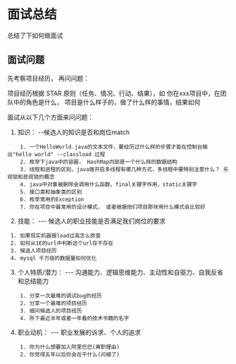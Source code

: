 # 面试总结

总结了下如何做面试

## 面试问题

先考察项目经历， 再问问题：

项目经历根据 STAR 原则（任务、情况、行动、结果），如 你在xxx项目中，在团队中的角色是什么， 项目是什么样子的，做了什么样的事情，结果如何


面试从以下几个方面来问问题：
1. 知识： --候选人的知识是否和岗位match

```
    1. 一个HelloWorld.java的文本文件，要经历过什么样的步骤才能在控制台输出"hello world" --classload 过程
    2. 枚举下java中的容器， HashMap内部是一个什么样的数据结构
    3. 线程和进程的区别，java做开启多线程有哪几种方式，多线程中要特别注意什么？ 乐观锁和悲观锁的概念
    4. java中对象被删除会调用什么函数，final关键字作用，static关键字
    5. 接口类和抽象类的区别
    6. 枚举常用的Exception
    7. 你在项目中最常用的设计模式， 或者根据他们项目那块用什么模式会比较好
```

2. 技能： --- 候选人的职业技能是否满足我们岗位的要求
```
 1. 如果现实机器报load过高怎么排查
 2. 如何从1E的url中判断这个url存不存在
 3. 候选人项目经历
 4. mysql 千万级的数据量如何优化
```
3. 个人特质/潜力： --- 沟通能力、逻辑思维能力、主动性和自驱力、自我反省和总结能力

```
    1. 分享一次最难的调试bug的经历
    2. 分享一个最难的项目经历
    3. 细问候选人的项目经历
    4. 所下最近半年或者一年看的技术书籍的名字
```
4. 职业动机：  --- 职业发展的诉求、个人的追求
```
    1. 你为什么想要加入阿里巴巴(离职理由)
    2. 你觉得五年以后你会在干什么(问细了)
```
